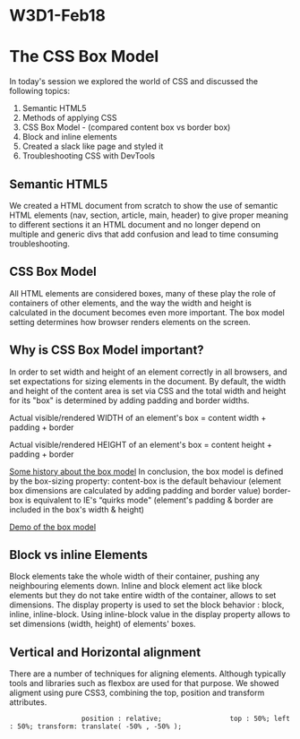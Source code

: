 # W3D1-Feb18

# The CSS Box Model

In today's session we explored the world of CSS and discussed the following topics:
1. Semantic HTML5
2. Methods of applying CSS
2. CSS Box Model - (compared content box vs border box)
3. Block and inline elements
4. Created a slack like page and styled it
5. Troubleshooting CSS with DevTools

## Semantic HTML5
We created a HTML document from scratch to show the use of semantic HTML elements (nav, section, article, main, header) to give proper meaning to different sections it an HTML document and no longer depend on multiple and generic divs that add confusion and lead to time consuming troubleshooting.

## CSS Box Model
All HTML elements are considered boxes, many of these play the role of containers of other elements, and the way the width and height is calculated in the document becomes even more important. The box model setting determines how browser renders elements on the screen.

## Why is CSS Box Model important?
In order to set width and height of an element correctly in all browsers, and set expectations for sizing elements in the document. By default, the width and height of the content area is set via CSS and the total width and height for its "box" is determined by adding padding and border widths.

Actual visible/rendered WIDTH of an element's box = content width + padding + border 

Actual visible/rendered HEIGHT of an element's box = content height + padding + border 

[Some history about the box model](https://css-tricks.com/box-sizing)
In conclusion, the box model is defined by the box-sizing property:
content-box is the default behaviour (element box dimensions are calculated by adding padding and border value)
border-box is equivalent to IE's “quirks mode" (element's padding & border are included in the box's width & height)

[Demo of the box model](http://guyroutledge.github.io/box-model)

## Block vs inline Elements
Block elements take the whole width of their container, pushing any neighbouring elements down.
Inline and block element act like block elements but they do not take entire width of the container, allows to set dimensions.
The display property is used to set the block behavior : block, inline, inline-block. Using inline-block value in the display property allows to set dimensions (width, height) of elements' boxes.

## Vertical and Horizontal alignment
There are a number of techniques for aligning elements. Although typically tools and libraries such as flexbox are used for that purpose. We showed aligment using pure CSS3, combining the top, position and transform attributes.

`					position : relative;				
					top : 50%;
					left : 50%;
					transform: translate( -50% , -50% );	
`





